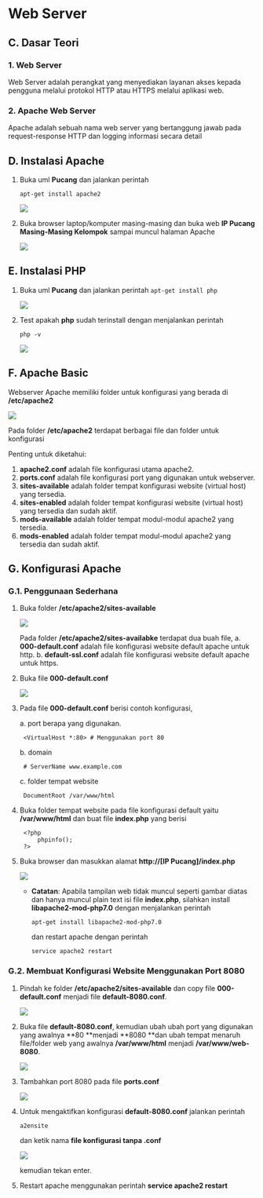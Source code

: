 # Web Server

## C. Dasar Teori
### 1. Web Server
Web Server adalah perangkat yang menyediakan layanan akses kepada pengguna melalui protokol HTTP atau HTTPS melalui aplikasi web.
### 2. Apache Web Server
Apache adalah sebuah nama web server yang bertanggung jawab pada request-response HTTP dan logging informasi secara detail

## D. Instalasi Apache
1. Buka uml **Pucang** dan jalankan perintah

    `apt-get install apache2 `
    
    ![](/WebServer/gambar/1.PNG)
    
2. Buka browser laptop/komputer masing-masing dan buka web **IP Pucang Masing-Masing Kelompok** sampai muncul halaman Apache

    ![](/WebServer/gambar/2.PNG)

## E. Instalasi PHP
1. Buka uml **Pucang** dan jalankan perintah
    `apt-get install php`
    
    ![](/WebServer/gambar/3.PNG)

2. Test apakah **php** sudah terinstall dengan menjalankan perintah

    `php -v`
    
    ![](/WebServer/gambar/4.PNG)

## F. Apache Basic
Webserver Apache memiliki folder untuk konfigurasi yang berada di **/etc/apache2**

![](/WebServer/gambar/5.PNG)

Pada folder **/etc/apache2** terdapat berbagai file dan folder untuk konfigurasi

Penting untuk diketahui:
1. **apache2.conf** adalah file konfigurasi utama apache2.
2. **ports.conf** adalah file konfigurasi port yang digunakan untuk webserver.
3. **sites-available** adalah folder tempat konfigurasi website (virtual host) yang tersedia.
4. **sites-enabled** adalah folder tempat konfigurasi website (virtual host) yang tersedia dan sudah aktif.
5. **mods-available** adalah folder tempat modul-modul apache2 yang tersedia.
6. **mods-enabled** adalah folder tempat modul-modul apache2 yang tersedia dan sudah aktif.

## G. Konfigurasi Apache
### G.1. Penggunaan Sederhana
1. Buka folder **/etc/apache2/sites-available**

    ![](/WebServer/gambar/6.PNG)
    
    Pada folder **/etc/apache2/sites-availabke** terdapat dua buah file,
    a. **000-default.conf** adalah file konfigurasi website default apache untuk http.
    b. **default-ssl.conf** adalah file konfigurasi website default apache untuk https.

2. Buka file **000-default.conf**

    ![](/WebServer/gambar/7.PNG)
3. Pada file **000-default.conf** berisi contoh konfigurasi,

    a. port berapa yang digunakan.
    
        <VirtualHost *:80> # Menggunakan port 80
        
    b. domain
    
        # ServerName www.example.com
        
    c. folder tempat website
    
        DocumentRoot /var/www/html
     
4. Buka folder tempat website pada file konfigurasi default yaitu **/var/www/html** dan buat file **index.php** yang berisi

        <?php
            phpinfo();
        ?>

5. Buka browser dan masukkan alamat **http://[IP Pucang]/index.php**

    ![](/WebServer/gambar/8.PNG)
    
    * **Catatan**:
        Apabila tampilan web tidak muncul seperti gambar diatas dan hanya muncul plain text isi file **index.php**, silahkan install **libapache2-mod-php7.0** dengan menjalankan perintah 
        
        `apt-get install libapache2-mod-php7.0`
        
        dan restart apache dengan perintah
        
        `service apache2 restart`
        
### G.2. Membuat Konfigurasi Website Menggunakan Port 8080
1. Pindah ke folder **/etc/apache2/sites-available** dan copy file **000-default.conf** menjadi file **default-8080.conf**.

    ![](/WebServer/gambar/9.PNG)
    
2. Buka file **default-8080.conf**, kemudian ubah ubah port yang digunakan yang awalnya **80 **menjadi **8080 **dan ubah tempat menaruh file/folder web yang awalnya **/var/www/html** menjadi **/var/www/web-8080**.

    ![](/WebServer/gambar/10.PNG)

3. Tambahkan port 8080 pada file **ports.conf**

    ![](/WebServer/gambar/11.PNG)

4. Untuk mengaktifkan konfigurasi **default-8080.conf** jalankan perintah

    `a2ensite`

    dan ketik nama **file konfigurasi tanpa .conf**
    
    ![](/WebServer/gambar/12.PNG)
    
    kemudian tekan enter.

5. Restart apache menggunakan perintah **service apache2 restart**
    





    
    
